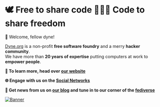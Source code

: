 # 🕊️ Free to share code 👩🏽‍💻 Code to share freedom

🖖 Welcome, fellow dyne! 

[Dyne.org](https://dyne.org) is a non-profit **free software foundry** and a merry **hacker community**.<br>We have more than **20 years of expertise** putting computers at work to **empower people**.

**💎 To learn more, head over [our website](https://dyne.org)**

**🌐 Engage with us on the [Social Networks](https://dyne.org/linktree)**

**📢 Get news from us on [our blog](https://news.dyne.org) and tune in to our corner of the [fediverse](https://fed.dyne.org)**

[![Banner](https://github.com/Sakrecoer/.github-1/assets/3484593/9ac3a3a1-5fcb-4ab3-bd84-9dcced885ad2)](https://dyne.org)

